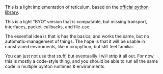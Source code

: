 This is a light implementation of reticulum, based on the [official python library](https://github.com/markqvist/Reticulum/).

This is a light "BYO" version that is compatable, but missing transport, interfaces, packet-callbacks, and file-use.

The essential idea is that is has the basics, and works the same, but no automatic-management of things. The hope is that it will be usable in constrained enviroments, like micropython, but still feel familiar.

You can just not use that stuff, but eventuallly I will strip it all out. For now, this is mostly a code-style thing, and you should be able to run all the same code in multiple pyhton runtimes & environments.
